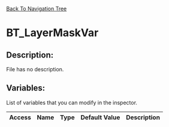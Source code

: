 [Back To Navigation Tree](https://wesleywh.github.io/githubpages/docs/navigation.html)
# BT_LayerMaskVar

## Description:
File has no description.

## Variables:
List of variables that you can modify in the inspector.

|Access|Name|Type|Default Value|Description|
|---|---|---|---|---|
